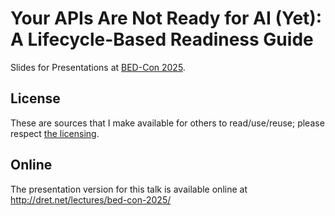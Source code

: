 # Your APIs Are Not Ready for AI (Yet): A Lifecycle-Based Readiness Guide

Slides for Presentations at [BED-Con 2025](https://apiworld.co/).


## License

These are sources that I make available for others to read/use/reuse; please respect [the licensing](../LICENSE).


## Online

The presentation version for this talk is available online at http://dret.net/lectures/bed-con-2025/
